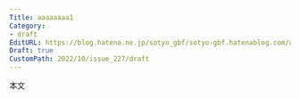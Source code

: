 ```yaml
---
Title: aaaaaaaa1
Category:
- draft
EditURL: https://blog.hatena.ne.jp/sotyo_gbf/sotyo-gbf.hatenablog.com/atom/entry/4207112889924041136
Draft: true
CustomPath: 2022/10/issue_227/draft
---
```


本文
